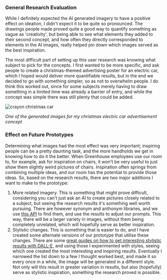 ### General Research Evaluation
While I definitely expected the AI generated imagery to have a positive effect on ideation, I didn't expect it to be quite so pronounced. The drawings people made proved quite a good way to quantify something as vague as 'creativity', but being able to see what elements they added to their second concept, and how often they directly corresponded to elements in the AI images, really helped pin down which images served as the best inspiration.

The most difficult part of setting up this user research was knowing what subject to pick for the concepts. I first wanted to be more specific, and ask people to create a christmas-themed advertising poster for an electric car, which I hoped would deliver more quantifiable results, but in the end we decided to go with something simpler, so as not to overwhelm people. I do think this worked out, since for some subjects merely having to draw something in a limited time was already a barrier of entry, and while the concept was simple there was still plenty that could be added.

![crayon christmas car](https://user-images.githubusercontent.com/9715331/212675114-0a8ea02f-7771-4140-b42a-17a7f1d48956.jpg)

_One of the generated images for my christmas electric car advertisement concept_


### Effect on Future Prototypes
Determining what images had the most effect was very important; inspiring people can be a pretty daunting task, and the more handholds we get in knowing how to do it the better. When Greenhouse employees use our room to, for example, ask for inspiration on chairs, it won't be very useful to just show them slightly weird pictures of chairs. Inspiration often springs from combining multiple ideas, and our room has the potential to provide those ideas. So, based on the research results, there are two major additions I want to make to the prototype:

1. More related imagery. This is something that might prove difficult, considering you can't just ask an AI to create pictures closely related to a subject, but seeing the research results it's something well worth pursuing. There are however synonym and anthonym libraries, and we use [this API](https://api-ninjas.com/api/thesaurus) to find them, and use the results to adjust our prompts. This way, there will be a larger variety in images, without them being completely unrelated, which will hopefully serve as better inspiration.
2. Stylistic changes. This is something that is easier to do, and I have created some alternate versions of our prototype that utilise these changes. There are some [great guides on how to get interesting stylistic results with DALL-E](https://docs.google.com/document/d/11WlzjBT0xRpQhP9tFMtxzd0q6ANIdHPUBkMV-YB043U/edit#), and using those I experimented with styles, seeing which one created the most interesting and inspiring results. Eventually I narrowed the list down to a few I thought worked best, and made it so every once in a while, the image will be generated in a different style. Not only will this result in greater variation in results, but also (hopefully) serve as stylistic inspiration, something the research proved is possible.
